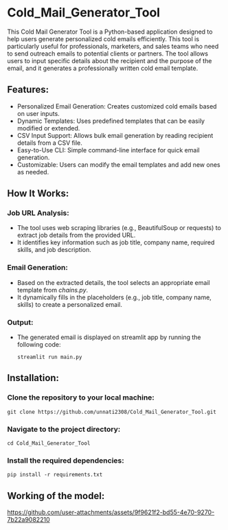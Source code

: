 # Cold_Mail_Generator_Tool
This Cold Mail Generator Tool is a Python-based application designed to help users generate personalized cold emails efficiently. This tool is particularly useful for professionals, marketers, and sales teams who need to send outreach emails to potential clients or partners. The tool allows users to input specific details about the recipient and the purpose of the email, and it generates a professionally written cold email template.

## Features:
- Personalized Email Generation: Creates customized cold emails based on user inputs.
- Dynamic Templates: Uses predefined templates that can be easily modified or extended.
- CSV Input Support: Allows bulk email generation by reading recipient details from a CSV file.
- Easy-to-Use CLI: Simple command-line interface for quick email generation.
- Customizable: Users can modify the email templates and add new ones as needed.

## How It Works:
### Job URL Analysis:
- The tool uses web scraping libraries (e.g., BeautifulSoup or requests) to extract job details from the provided URL.
- It identifies key information such as job title, company name, required skills, and job description.
### Email Generation:
- Based on the extracted details, the tool selects an appropriate email template from *chains.py*.
- It dynamically fills in the placeholders (e.g., job title, company name, skills) to create a personalized email.
### Output:
- The generated email is displayed on streamlit app by running the following code:
  ```
  streamlit run main.py
  ```

## Installation:
### Clone the repository to your local machine:
```
git clone https://github.com/unnati2308/Cold_Mail_Generator_Tool.git
```
### Navigate to the project directory:
```
cd Cold_Mail_Generator_Tool
```
### Install the required dependencies:
```
pip install -r requirements.txt
```
## Working of the model:





https://github.com/user-attachments/assets/9f9621f2-bd55-4e70-9270-7b22a9082210



